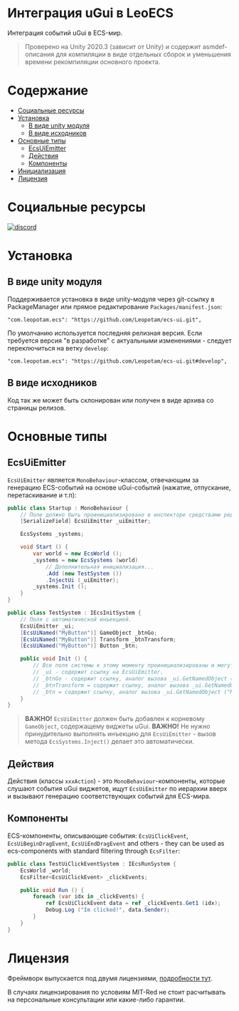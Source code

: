 # Интеграция uGui в LeoECS
Интеграция событий uGui в ECS-мир.

> Проверено на Unity 2020.3 (зависит от Unity) и содержит asmdef-описания для компиляции в виде отдельных сборок и уменьшения времени рекомпиляции основного проекта.

# Содержание
* [Социальные ресурсы](#Социальные-ресурсы)
* [Установка](#Установка)
    * [В виде unity модуля](#В-виде-unity-модуля)
    * [В виде исходников](#В-виде-исходников)
* [Основные типы](#Основные-типы)
    * [EcsUiEmitter](#EcsUiEmitter)
    * [Действия](#Действия)
    * [Компоненты](#Компоненты)
* [Инициализация](#Инициализация)
* [Лицензия](#Лицензия)

# Социальные ресурсы
[![discord](https://img.shields.io/discord/404358247621853185.svg?label=enter%20to%20discord%20server&style=for-the-badge&logo=discord)](https://discord.gg/5GZVde6)

# Установка

## В виде unity модуля
Поддерживается установка в виде unity-модуля через git-ссылку в PackageManager или прямое редактирование `Packages/manifest.json`:
```
"com.leopotam.ecs": "https://github.com/Leopotam/ecs-ui.git",
```
По умолчанию используется последняя релизная версия. Если требуется версия "в разработке" с актуальными изменениями - следует переключиться на ветку `develop`:
```
"com.leopotam.ecs": "https://github.com/Leopotam/ecs-ui.git#develop",
```

## В виде исходников
Код так же может быть склонирован или получен в виде архива со страницы релизов.

# Основные типы

## EcsUiEmitter
`EcsUiEmitter` является `MonoBehaviour`-классом, отвечающим за генерацию ECS-событий на основе uGui-событий (нажатие, отпускание, перетаскивание и т.п):
```c#
public class Startup : MonoBehaviour {
    // Поле должно быть проинициализировано в инспекторе средствами редактора Unity.
    [SerializeField] EcsUiEmitter _uiEmitter;

    EcsSystems _systems;

    void Start () {
        var world = new EcsWorld ();
        _systems = new EcsSystems (world)
            // Дополнительная инициализация...
            .Add (new TestSystem ())
            .InjectUi (_uiEmitter);
        _systems.Init ();
    }
}

public class TestSystem : IEcsInitSystem {
    // Поля с автоматической инъекцией.
    EcsUiEmitter _ui;
    [EcsUiNamed("MyButton")] GameObject _btnGo;
    [EcsUiNamed("MyButton")] Transform _btnTransform;
    [EcsUiNamed("MyButton")] Button _btn;

    public void Init () {
        // Все поля системы к этому моменту проинициализированы и могут быть использованы:
        // _ui - содержит ссылку на EcsUiEmitter.
        // _btnGo - содержит ссылку, аналог вызова _ui.GetNamedObject ("MyButton");
        // _btnTransform = содержит ссылку, аналог вызова _ui.GetNamedObject ("MyButton").GetComponent<Transform> ();
        // _btn = содержит ссылку, аналог вызова _ui.GetNamedObject ("MyButton").GetComponent<Button> ();
    }
}
```

> **ВАЖНО!** `EcsUiEmitter` должен быть добавлен к корневому `GameObject`, содержащему виджеты uGui.
> **ВАЖНО!** Не нужно принудительно выполнять инъекцию для `EcsUiEmitter` - вызов метода `EcsSystems.Inject()` делает это автоматически.

## Действия
Действия (классы `xxxAction`) - это `MonoBehaviour`-компоненты, которые слушают события uGui виджетов, ищут `EcsUiEmitter` по иерархии вверх и вызывают генерацию соответствующих событий для ECS-мира.

## Компоненты
ECS-компоненты, описывающие события: `EcsUiClickEvent`, `EcsUiBeginDragEvent`, `EcsUiEndDragEvent` and others - they can be used as ecs-components with standard filtering through `EcsFilter`:
```c#
public class TestUiClickEventSystem : IEcsRunSystem {
    EcsWorld _world;
    EcsFilter<EcsUiClickEvent> _clickEvents;

    public void Run () {
        foreach (var idx in _clickEvents) {
            ref EcsUiClickEvent data = ref _clickEvents.Get1 (idx);
            Debug.Log ("Im clicked!", data.Sender);
        }
    }
}
```

# Лицензия
Фреймворк выпускается под двумя лицензиями, [подробности тут](./LICENSE.md).

В случаях лицензирования по условиям MIT-Red не стоит расчитывать на
персональные консультации или какие-либо гарантии.